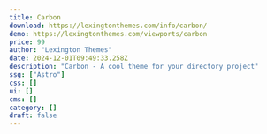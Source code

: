 ```yaml
---
title: Carbon
download: https://lexingtonthemes.com/info/carbon/
demo: https://lexingtonthemes.com/viewports/carbon
price: 99
author: "Lexington Themes"
date: 2024-12-01T09:49:33.258Z
description: "Carbon - A cool theme for your directory project"
ssg: ["Astro"]
css: []
ui: []
cms: []
category: []
draft: false
---
```

